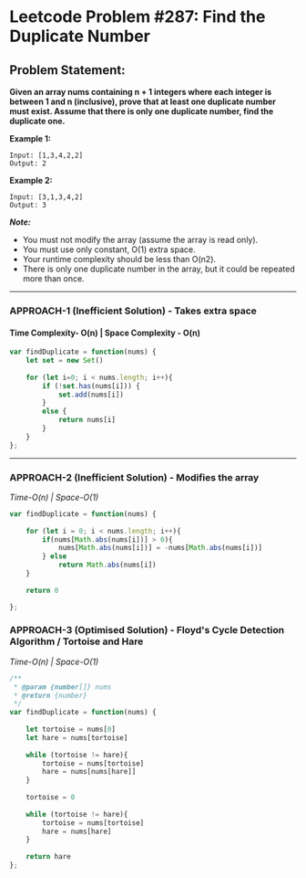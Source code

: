 # Leetcode Problem #287: Find the Duplicate Number

## Problem Statement:

**Given an array nums containing n + 1 integers where each integer is between 1 and n (inclusive), prove that at least one duplicate number must exist. Assume that there is only one duplicate number, find the duplicate one.**

**Example 1:**

```
Input: [1,3,4,2,2]
Output: 2
```

**Example 2:**

```
Input: [3,1,3,4,2]
Output: 3
```

***Note:***

- You must not modify the array (assume the array is read only).
- You must use only constant, O(1) extra space.
- Your runtime complexity should be less than O(n2).
- There is only one duplicate number in the array, but it could be repeated more than once.
---

### APPROACH-1 (Inefficient Solution) - Takes extra space

#### Time Complexity- O(n) | Space Complexity - O(n)

```javascript
var findDuplicate = function(nums) {
    let set = new Set()
    
    for (let i=0; i < nums.length; i++){
        if (!set.has(nums[i])) {
            set.add(nums[i])
        }
        else {
            return nums[i]
        }
    }
};
```

---

### APPROACH-2 (Inefficient Solution) - Modifies the array

_Time-O(n) | Space-O(1)_

```javascript
var findDuplicate = function(nums) {
    
    for (let i = 0; i < nums.length; i++){      
        if(nums[Math.abs(nums[i])] > 0){
            nums[Math.abs(nums[i])] = -nums[Math.abs(nums[i])]
        } else
            return Math.abs(nums[i])
    }
    
    return 0

};
```

### APPROACH-3 (Optimised Solution) - Floyd's Cycle Detection Algorithm / Tortoise and Hare 

_Time-O(n) | Space-O(1)_

```javascript
/**
 * @param {number[]} nums
 * @return {number}
 */
var findDuplicate = function(nums) {
    
    let tortoise = nums[0]
    let hare = nums[tortoise]
    
    while (tortoise != hare){
        tortoise = nums[tortoise]
        hare = nums[nums[hare]]
    }
    
    tortoise = 0
    
    while (tortoise != hare){
        tortoise = nums[tortoise]
        hare = nums[hare]
    }
    
    return hare
};

```
